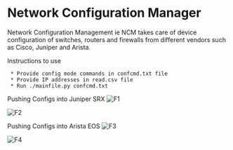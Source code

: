 # Network Configuration Manager
Network Configuration Management ie NCM takes care of device configuration of switches, routers and firewalls from different vendors such as Cisco, Juniper and Arista.
  
  Instructions to use
  
     * Provide config mode commands in confcmd.txt file
     * Provide IP addresses in read.csv file
     * Run ./mainfile.py confcmd.txt 


Pushing Configs into Juniper SRX
![F1](https://user-images.githubusercontent.com/63805419/119382304-79ac5c80-bcdf-11eb-8565-35869147703f.png)

![F2](https://user-images.githubusercontent.com/63805419/119382462-a9f3fb00-bcdf-11eb-85a8-8b5eeacd65ae.png)

Pushing Configs into Arista EOS
![F3](https://user-images.githubusercontent.com/63805419/119451637-2247d400-bd53-11eb-94e9-25ee370cde41.png)

![F4](https://user-images.githubusercontent.com/63805419/119451662-2b38a580-bd53-11eb-90df-a4b1d57b6ecd.png)




 
